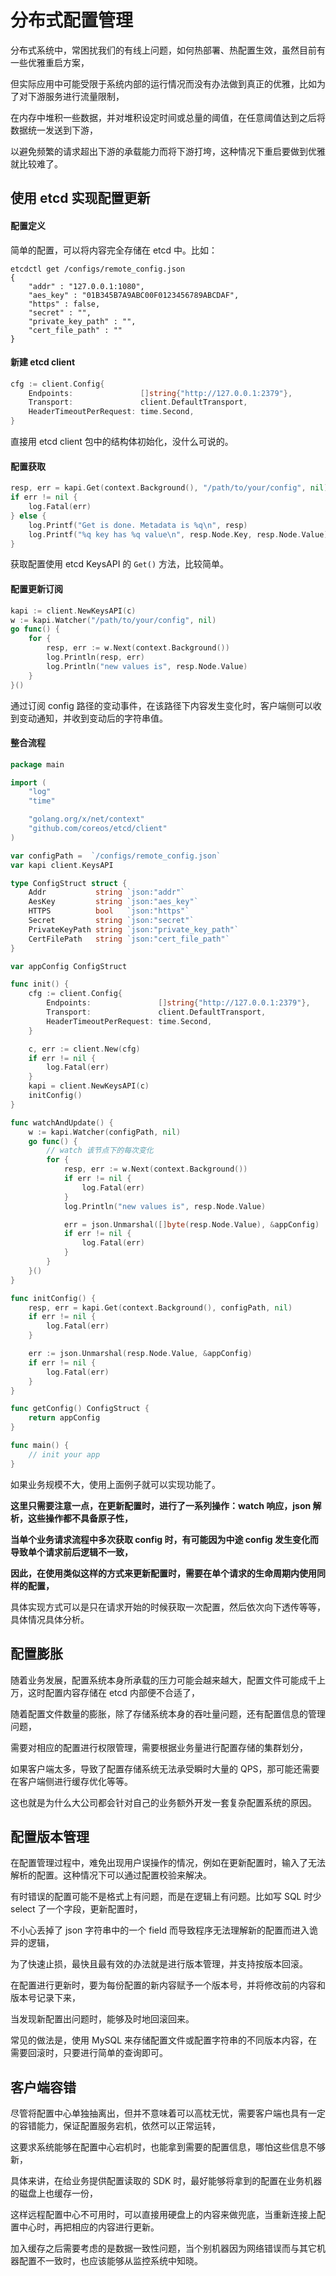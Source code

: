# 分布式配置管理

分布式系统中，常困扰我们的有线上问题，如何热部署、热配置生效，虽然目前有一些优雅重启方案，

但实际应用中可能受限于系统内部的运行情况而没有办法做到真正的优雅，比如为了对下游服务进行流量限制，

在内存中堆积一些数据，并对堆积设定时间或总量的阈值，在任意阈值达到之后将数据统一发送到下游，

以避免频繁的请求超出下游的承载能力而将下游打垮，这种情况下重启要做到优雅就比较难了。

## 使用 etcd 实现配置更新

#### 配置定义

简单的配置，可以将内容完全存储在 etcd 中。比如：

```shell
etcdctl get /configs/remote_config.json
{
    "addr" : "127.0.0.1:1080",
    "aes_key" : "01B345B7A9ABC00F0123456789ABCDAF",
    "https" : false,
    "secret" : "",
    "private_key_path" : "",
    "cert_file_path" : ""
}
```

#### 新建 etcd client

```go
cfg := client.Config{
    Endpoints:               []string{"http://127.0.0.1:2379"},
    Transport:               client.DefaultTransport,
    HeaderTimeoutPerRequest: time.Second,
}
```

直接用 etcd client 包中的结构体初始化，没什么可说的。

#### 配置获取

```go
resp, err = kapi.Get(context.Background(), "/path/to/your/config", nil)
if err != nil {
    log.Fatal(err)
} else {
    log.Printf("Get is done. Metadata is %q\n", resp)
    log.Printf("%q key has %q value\n", resp.Node.Key, resp.Node.Value)
}
```

获取配置使用 etcd KeysAPI 的 `Get()` 方法，比较简单。

#### 配置更新订阅

```go
kapi := client.NewKeysAPI(c)
w := kapi.Watcher("/path/to/your/config", nil)
go func() {
    for {
        resp, err := w.Next(context.Background())
        log.Println(resp, err)
        log.Println("new values is", resp.Node.Value)
    }
}()
```

通过订阅 config 路径的变动事件，在该路径下内容发生变化时，客户端侧可以收到变动通知，并收到变动后的字符串值。

#### 整合流程

```go
package main

import (
    "log"
    "time"

    "golang.org/x/net/context"
    "github.com/coreos/etcd/client"
)

var configPath =  `/configs/remote_config.json`
var kapi client.KeysAPI

type ConfigStruct struct {
    Addr           string `json:"addr"`
    AesKey         string `json:"aes_key"`
    HTTPS          bool   `json:"https"`
    Secret         string `json:"secret"`
    PrivateKeyPath string `json:"private_key_path"`
    CertFilePath   string `json:"cert_file_path"`
}

var appConfig ConfigStruct

func init() {
    cfg := client.Config{
        Endpoints:               []string{"http://127.0.0.1:2379"},
        Transport:               client.DefaultTransport,
        HeaderTimeoutPerRequest: time.Second,
    }

    c, err := client.New(cfg)
    if err != nil {
        log.Fatal(err)
    }
    kapi = client.NewKeysAPI(c)
    initConfig()
}

func watchAndUpdate() {
    w := kapi.Watcher(configPath, nil)
    go func() {
        // watch 该节点下的每次变化
        for {
            resp, err := w.Next(context.Background())
            if err != nil {
                log.Fatal(err)
            }
            log.Println("new values is", resp.Node.Value)

            err = json.Unmarshal([]byte(resp.Node.Value), &appConfig)
            if err != nil {
                log.Fatal(err)
            }
        }
    }()
}

func initConfig() {
    resp, err = kapi.Get(context.Background(), configPath, nil)
    if err != nil {
        log.Fatal(err)
    }

    err := json.Unmarshal(resp.Node.Value, &appConfig)
    if err != nil {
        log.Fatal(err)
    }
}

func getConfig() ConfigStruct {
    return appConfig
}

func main() {
    // init your app
}
```

如果业务规模不大，使用上面例子就可以实现功能了。

<strong>这里只需要注意一点，在更新配置时，进行了一系列操作：watch 响应，json 解析，这些操作都不具备原子性，</strong>

<strong>当单个业务请求流程中多次获取 config 时，有可能因为中途 config 发生变化而导致单个请求前后逻辑不一致，</strong>

<strong>因此，在使用类似这样的方式来更新配置时，需要在单个请求的生命周期内使用同样的配置，</strong>

具体实现方式可以是只在请求开始的时候获取一次配置，然后依次向下透传等等，具体情况具体分析。

## 配置膨胀

随着业务发展，配置系统本身所承载的压力可能会越来越大，配置文件可能成千上万，这时配置内容存储在 etcd 内部便不合适了，

随着配置文件数量的膨胀，除了存储系统本身的吞吐量问题，还有配置信息的管理问题，

需要对相应的配置进行权限管理，需要根据业务量进行配置存储的集群划分，

如果客户端太多，导致了配置存储系统无法承受瞬时大量的 QPS，那可能还需要在客户端侧进行缓存优化等等。

这也就是为什么大公司都会针对自己的业务额外开发一套复杂配置系统的原因。

## 配置版本管理

在配置管理过程中，难免出现用户误操作的情况，例如在更新配置时，输入了无法解析的配置。这种情况下可以通过配置校验来解决。

有时错误的配置可能不是格式上有问题，而是在逻辑上有问题。比如写 SQL 时少 select 了一个字段，更新配置时，

不小心丢掉了 json 字符串中的一个 field 而导致程序无法理解新的配置而进入诡异的逻辑，

为了快速止损，最快且最有效的办法就是进行版本管理，并支持按版本回滚。

在配置进行更新时，要为每份配置的新内容赋予一个版本号，并将修改前的内容和版本号记录下来，

当发现新配置出问题时，能够及时地回滚回来。

常见的做法是，使用 MySQL 来存储配置文件或配置字符串的不同版本内容，在需要回滚时，只要进行简单的查询即可。

## 客户端容错

尽管将配置中心单独抽离出，但并不意味着可以高枕无忧，需要客户端也具有一定的容错能力，保证配置服务宕机，依然可以正常运转，

这要求系统能够在配置中心宕机时，也能拿到需要的配置信息，哪怕这些信息不够新，

具体来讲，在给业务提供配置读取的 SDK 时，最好能够将拿到的配置在业务机器的磁盘上也缓存一份，

这样远程配置中心不可用时，可以直接用硬盘上的内容来做兜底，当重新连接上配置中心时，再把相应的内容进行更新。

加入缓存之后需要考虑的是数据一致性问题，当个别机器因为网络错误而与其它机器配置不一致时，也应该能够从监控系统中知晓。